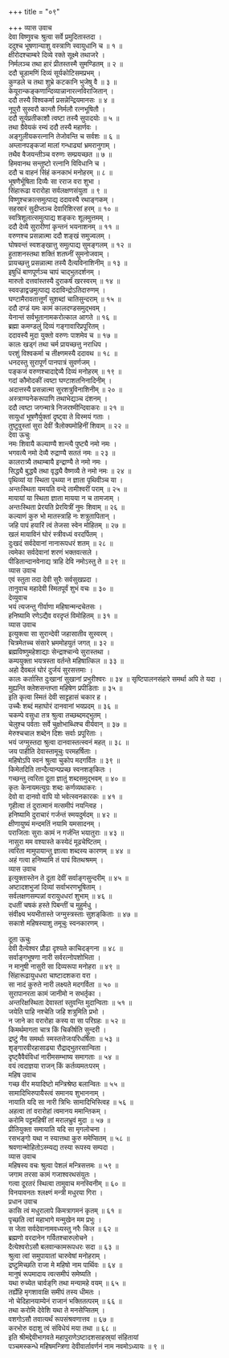 +++
title = "०९"

+++
व्यास उवाच  
देवा विष्णुवचः श्रुत्वा सर्वे प्रमुदितास्तदा ।  
ददुश्च भूषणान्याशु वस्त्राणि स्वायुधानि च ॥ १ ॥  
क्षीरोदश्चाम्बरे दिव्ये रक्ते सूक्ष्मे तथाजरे ।  
निर्मलञ्च तथा हारं प्रीतस्तस्मै सुमण्डितम् ॥ २ ॥  
ददौ चूडामणिं दिव्यं सूर्यकोटिसमप्रभम् ।  
कुण्डले च तथा शुभ्रे कटकानि भुजेषु वै ॥ ३ ॥  
केयूरान्कङ्कणान्दिव्यान्नानारत्नविराजितान् ।  
ददौ तस्यै विश्वकर्मा प्रसन्नेन्द्रियमानसः ॥ ४ ॥  
नूपुरौ सुस्वरौ कान्तौ निर्मलौ रत्नभूषितौ ।  
ददौ सूर्यप्रतीकाशौ त्वष्टा तस्यै सुपादयोः ॥ ५ ॥  
तथा ग्रैवेयकं रम्यं ददौ तस्यै महार्णवः ।  
अङ्गुलीयकरत्नानि तेजोवन्ति च सर्वशः ॥ ६ ॥  
अम्लानपङ्कजां मालां गन्धाढ्यां भ्रमरानुगाम् ।  
तथैव वैजयन्तीञ्च वरुणः सम्प्रयच्छत ॥ ७ ॥  
हिमवानथ सन्तुष्टो रत्नानि विविधानि च ।  
ददौ च वाहनं सिंहं कनकाभं मनोहरम् ॥ ८ ॥  
भूषणैर्भूषिता दिव्यैः सा रराज वरा शुभा ।  
सिंहारूढा वरारोहा सर्वलक्षणसंयुता ॥ ९ ॥  
विष्णुश्चक्रात्समुत्पाद्य ददावस्यै रथाङ्गकम् ।  
सहस्रारं सुदीप्तञ्च देवारिशिरसां हरम् ॥ १० ॥  
स्वत्रिशूलात्समुत्पाद्य शङ्करः शूलमुत्तमम् ।  
ददौ देव्यै सुरारीणां कृन्तनं भयनाशनम् ॥ ११ ॥  
वरुणश्च प्रसन्नात्मा ददौ शङ्खं समुज्वलम् ।  
घोषवन्तं स्वशङ्खात्तु समुत्पाद्य सुमङ्गलम् ॥ १२ ॥  
हुताशनस्तथा शक्तिं शतघ्नीं सुमनोजवाम् ।  
प्रायच्छत्तु प्रसन्नात्मा तस्यै दैत्यविनाशिनीम् ॥ १३ ॥  
इषुधिं बाणपूर्णञ्च चापं चाद्‌भुतदर्शनम् ।  
मारुतो दत्तवांस्तस्यै दुराकर्षं खरस्वरम् ॥ १४ ॥  
स्ववज्राद्वज्रमुत्पाद्य ददाविन्द्रोऽतिदारुणम् ।  
घण्टामैरावतात्तूर्णं सुशब्दां चातिसुन्दराम् ॥ १५ ॥  
ददौ दण्डं यमः कामं कालदण्डसमुद्‌भवम् ।  
येनान्तं सर्वभूतानामकरोत्काल आगते ॥ १६ ॥  
ब्रह्मा कमण्डलुं दिव्यं गङ्गावारिप्रपूरितम् ।  
ददावस्यै मुदा युक्तो वरुणः पाशमेव च ॥ १७ ॥  
कालः खड्गं तथा चर्म प्रायच्छत्तु नराधिप ।  
परशुं विश्वकर्मा च तीक्ष्णमस्यै ददावथ ॥ १८ ॥  
धनदस्तु सुरापूर्णं पानपात्रं सुवर्णजम् ।  
पङ्कजं वरुणश्चादाद्देव्यै दिव्यं मनोहरम् ॥ १९ ॥  
गदां कौमोदकीं त्वष्टा घण्टाशतनिनादिनीम् ।  
अदात्तस्यै प्रसन्नात्मा सुरशत्रुविनाशिनीम् ॥ २० ॥  
अस्त्राण्यनेकरूपाणि तथाभेद्यञ्च दंशनम् ।  
ददौ त्वष्टा जगन्मात्रे निजरश्मीन्दिवाकरः ॥ २१ ॥  
सायुधां भूषणैर्युक्तां दृष्ट्वा ते विस्मयं गताः ।  
तुष्टुवुस्तां सुरा देवीं त्रैलोक्यमोहिनीं शिवाम् ॥ २२ ॥  
देवा ऊचुः  
नमः शिवायै कल्याण्यै शान्त्यै पुष्ट्यै नमो नमः ।  
भगवत्यै नमो देव्यै रुद्राण्यै सततं नमः ॥ २३ ॥  
कालरात्र्यै तथाम्बायै इन्द्राण्यै ते नमो नमः ।  
सिद्ध्यै बुद्ध्यै तथा वृद्ध्यै वैष्णव्यै ते नमो नमः ॥ २४ ॥  
पृथिव्यां या स्थिता पृथ्व्या न ज्ञाता पृथिवीञ्च या ।  
अन्तःस्थिता यमयति वन्दे तामीश्वरीं पराम् ॥ २५ ॥  
मायायां या स्थिता ज्ञाता मायया न च तामजाम् ।  
अन्तःस्थिता प्रेरयति प्रेरयित्रीं नुमः शिवाम् ॥ २६ ॥  
कल्याणं कुरु भो मातस्त्राहि नः शत्रुतापितान् ।  
जहि पापं हयारिं त्वं तेजसा स्वेन मोहितम् ॥ २७ ॥  
खलं मायाविनं घोरं स्त्रीवध्यं वरदर्पितम् ।  
दुःखदं सर्वदेवानां नानारूपधरं शतम् ॥ २८ ॥  
त्वमेका सर्वदेवानां शरणं भक्तवत्सले ।  
पीडितान्दानवेनाद्य त्राहि देवि नमोऽस्तु ते ॥ २९ ॥  
व्यास उवाच  
एवं स्तुता तदा देवी सुरैः सर्वसुखप्रदा ।  
तानुवाच महादेवी स्मितपूर्वं शुभं वचः ॥ ३० ॥  
देव्युवाच  
भयं त्यजन्तु गीर्वाणा महिषान्मन्दचेतसः ।  
हनिष्यामि रणेऽद्यैव वरदृप्तं विमोहितम् ॥ ३१ ॥  
व्यास उवाच  
इत्युक्त्वा सा सुरान्देवी जहासातीव सुस्वरम् ।  
चित्रमेतच्च संसारे भ्रममोहयुतं जगत् ॥ ३२ ॥  
ब्रह्मविष्णुमहेशाद्याः सेन्द्राश्चान्ये सुरास्तथा ।  
कम्पयुक्ता भयत्रस्ता वर्तन्ते महिषात्किल ॥ ३३ ॥  
अहो दैवबलं घोरं दुर्जयं सुरसत्तमाः ।  
कालः कर्तास्ति दुःखानां सुखानां प्रभुरीश्वरः ॥ ३४ ॥
सृष्टिपालनसंहारे समर्था अपि ते यदा ।  
मुह्यन्ति क्लेशसन्तप्ता महिषेण प्रपीडिताः ॥ ३५ ॥  
इति कृत्वा स्मितं देवी साट्टहासं चकार ह ।  
उच्चैः शब्दं महाघोरं दानवानां भयप्रदम् ॥ ३६ ॥  
चकम्पे वसुधा तत्र श्रुत्वा तच्छब्दमद्‌भुतम् ।  
चेलुश्च पर्वताः सर्वे चुक्षोभाब्धिश्च वीर्यवान् ॥ ३७ ॥  
मेरुश्चचाल शब्देन दिशः सर्वाः प्रपूरिताः ।  
भयं जग्मुस्तदा श्रुत्वा दानवास्तत्स्वनं महत् ॥ ३८ ॥  
जय पाहीति देवास्तामूचुः परमहर्षिताः ।  
महिषोऽपि स्वनं श्रुत्वा चुकोप मदगर्वितः ॥ ३९ ॥  
किमेतदिति तान्दैत्यान्पप्रच्छ स्वनशङ्‌कितः ।  
गच्छन्तु त्वरिता दूता ज्ञातुं शब्दसमुद्‌भवम् ॥ ४० ॥  
कृतः केनायमत्युग्रः शब्दः कर्णव्यथाकरः ।  
देवो वा दानवो वापि यो भवेत्स्वनकारकः ॥ ४१ ॥  
गृहीत्वा तं दुरात्मानं मत्समीपं नयन्त्विह ।  
हनिष्यामि दुराचारं गर्जन्तं स्मयदुर्मदम् ॥ ४२ ॥  
क्षीणायुष्यं मन्दमतिं नयामि यमसादनम् ।  
पराजिताः सुराः कामं न गर्जन्ति भयातुराः ॥ ४३ ॥  
नासुरा मम वश्यास्ते कस्येदं मूढचेष्टितम् ।  
त्वरिता मामुपायान्तु ज्ञात्वा शब्दस्य कारणम् ॥ ४४ ॥  
अहं गत्वा हनिष्यामि तं पापं वितथश्रमम् ।  
व्यास उवाच  
इत्युक्तास्तेन ते दूता देवीं सर्वाङ्गसुन्दरीम् ॥ ४५ ॥  
अष्टादशभुजां दिव्यां सर्वाभरणभूषिताम् ।  
सर्वलक्षणसम्पन्नां वरायुधधरां शुभाम् ॥ ४६ ॥  
दधतीं चषकं हस्ते पिबन्तीं च मुहुर्मधु ।  
संवीक्ष्य भयभीतास्ते जग्मुस्त्रस्ताः सुशङ्‌किताः ॥ ४७ ॥  
सकाशे महिषस्याशु तमूचुः स्वनकारणम् ।  
  
दूता ऊचुः  
देवी दैत्येश्वर प्रौढा दृश्यते काचिदङ्गना ॥ ४८ ॥  
सर्वाङ्गभूषणा नारी सर्वरत्नोपशोभिता ।  
न मानुषी नासुरी सा दिव्यरूपा मनोहरा ॥ ४९ ॥  
सिंहारूढायुधधरा चाष्टादशकरा वरा ।  
सा नादं कुरुते नारी लक्ष्यते मदगर्विता ॥ ५० ॥  
सुरापानरता कामं जानीमो न सभर्तृका ।  
अन्तरिक्षस्थिता देवास्तां स्तुवन्ति मुदान्विताः ॥ ५१ ॥  
जयेति पाहि नश्चेति जहि शत्रुमिति प्रभो ।  
न जाने का वरारोहा कस्य वा सा परिग्रहः ॥ ५२ ॥  
किमर्थमागता चात्र किं चिकीर्षति सुन्दरी ।  
द्रष्टुं नैव समर्थाः स्मस्तत्तेजःपरिधर्षिताः ॥ ५३ ॥  
शृङ्गारवीरहासाढ्या रौद्राद्‌भुतरसान्विता ।  
दृष्ट्वैवैवंविधां नारीमसम्भाष्य समागताः ॥ ५४ ॥  
वयं त्वदाज्ञया राजन् किं कर्तव्यमतःपरम् ।  
महिष उवाच  
गच्छ वीर मयादिष्टो मन्त्रिश्रेष्ठ बलान्वितः ॥ ५५ ॥  
सामादिभिरुपायैस्त्वं समानय शुभाननाम् ।  
नायाति यदि सा नारी त्रिभिः सामादिभिस्त्विह ॥ ५६ ॥  
अहत्वा तां वरारोहां त्वमानय ममान्तिकम् ।  
करोमि पट्टमहिषीं तां मरालभ्रुवं मुदा ॥ ५७ ॥  
प्रीतियुक्ता समायाति यदि सा मृगलोचना ।  
रसभङ्गो यथा न स्यात्तथा कुरु ममेप्सितम् ॥ ५८ ॥  
श्रवणान्मोहितोऽस्म्यद्य तस्या रूपस्य सम्पदा ।  
व्यास उवाच  
महिषस्य वचः श्रुत्वा पेशलं मन्त्रिसत्तमः ॥ ५९ ॥  
जगाम तरसा कामं गजाश्वरथसंयुतः ।  
गत्वा दूरतरं स्थित्वा तामुवाच मनस्विनीम् ॥ ६० ॥  
विनयावनतः श्लक्ष्णं मन्त्री मधुरया गिरा ।  
प्रधान उवाच  
कासि त्वं मधुरालापे किमत्रागमनं कृतम् ॥ ६१ ॥  
पृच्छति त्वां महाभागे मन्मुखेन मम प्रभुः ।  
स जेता सर्वदेवानामवध्यस्तु नरैः किल ॥ ६२ ॥  
ब्रह्मणो वरदानेन गर्वितश्चारुलोचने ।  
दैत्येश्वरोऽसौ बलवान्कामरूपधरः सदा ॥ ६३ ॥  
श्रुत्वा त्वां समुपायातां चारुवेषां मनोहराम् ।  
द्रष्टुमिच्छति राजा मे महिषो नाम पार्थिवः ॥ ६४ ॥  
मानुषं रूपमादाय त्वत्समीपं समेष्यति ।  
यथा रुच्येत चार्वङ्‌गि तथा मन्यामहे वयम् ॥ ६५ ॥  
तर्ह्येहि मृगशावाक्षि समीपं तस्य धीमतः ।  
नो चेदिहानयाम्येनं राजानं भक्तितत्परम् ॥ ६६ ॥  
तथा करोमि देवेशि यथा ते मनसेप्सितम् ।  
वशगोऽसौ तवात्यर्थं रूपसंश्रवणात्तव ॥ ६७ ॥  
करभोरु वदाशु त्वं संविधेयं मया तथा ॥ ६८ ॥  
इति श्रीमद्देवीभागवते महापुराणेऽष्टादशसाहस्र्यां संहितायां  
पञ्चमस्कन्धे महिषमन्त्रिणा देवीवार्तावर्णनं नाम नवमोऽध्यायः ॥ ९ ॥
